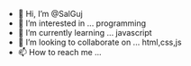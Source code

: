 - 👋 Hi, I’m @SalGuj
- 👀 I’m interested in ... programming
- 🌱 I’m currently learning ... javascript
- 💞️ I’m looking to collaborate on ... html,css,js
- 📫 How to reach me ... 

<!---
SalGuj/SalGuj is a ✨ special ✨ repository because its `README.md` (this file) appears on your GitHub profile.
You can click the Preview link to take a look at your changes.
--->
